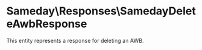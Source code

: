# Sameday\Responses\SamedayDeleteAwbResponse

This entity represents a response for deleting an AWB.
